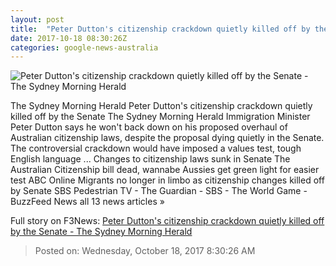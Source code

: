 ```yaml
---
layout: post
title:  "Peter Dutton's citizenship crackdown quietly killed off by the Senate - The Sydney Morning Herald"
date: 2017-10-18 08:30:26Z
categories: google-news-australia
---
```


![Peter Dutton's citizenship crackdown quietly killed off by the Senate - The Sydney Morning Herald](http://www.smh.com.au/content/dam/images/g/z/3/l/p/f/image.related.socialLead.620x349.gz38zv.png/1508312408754.jpg)

The Sydney Morning Herald Peter Dutton's citizenship crackdown quietly killed off by the Senate The Sydney Morning Herald Immigration Minister Peter Dutton says he won't back down on his proposed overhaul of Australian citizenship laws, despite the proposal dying quietly in the Senate. The controversial crackdown would have imposed a values test, tough English language ... Changes to citizenship laws sunk in Senate The Australian Citizenship bill dead, wannabe Aussies get green light for easier test ABC Online Migrants no longer in limbo as citizenship changes killed off by Senate SBS Pedestrian TV - The Guardian - SBS - The World Game - BuzzFeed News all 13 news articles »


Full story on F3News: [Peter Dutton's citizenship crackdown quietly killed off by the Senate - The Sydney Morning Herald](http://www.f3nws.com/n/VnyYgE)

> Posted on: Wednesday, October 18, 2017 8:30:26 AM
